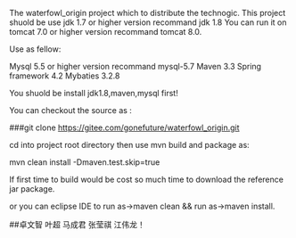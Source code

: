 ﻿The waterfowl_origin project which to distribute the technogic.
This project shuold be use jdk 1.7 or higher version recommand jdk 1.8
You can run it on tomcat 7.0 or higher version recommand tomcat 8.0.

Use as fellow:

Mysql 5.5 or higher version recommand mysql-5.7
Maven 3.3 
Spring framework 4.2 
Mybaties 3.2.8

You shuold be install jdk1.8,maven,mysql first! 

You can checkout the source as :

###git clone https://gitee.com/gonefuture/waterfowl_origin.git


cd into project root directory then use mvn build and package as:

mvn clean install -Dmaven.test.skip=true


If first time to build would be cost so much time to download the reference jar package.


or you can eclipse IDE to run as->maven clean && run as->maven install.

##卓文智    叶超	 马成君  张莹祺  江伟龙！ 

